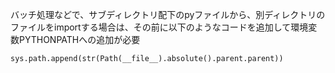 
バッチ処理などで、サブディレクトリ配下のpyファイルから、別ディレクトリのファイルをimportする場合は、その前に以下のようなコードを追加して環境変数PYTHONPATHへの追加が必要
```
sys.path.append(str(Path(__file__).absolute().parent.parent))
```